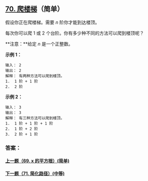 ## [70. 爬楼梯](https://leetcode-cn.com/problems/climbing-stairs/)（简单）

假设你正在爬楼梯。需要 *n* 阶你才能到达楼顶。

每次你可以爬 1 或 2 个台阶。你有多少种不同的方法可以爬到楼顶呢？

**注意：**给定 *n* 是一个正整数。

**示例 1：**

```
输入： 2
输出： 2
解释： 有两种方法可以爬到楼顶。
1.  1 阶 + 1 阶
2.  2 阶
```

**示例 2：**

```
输入： 3
输出： 3
解释： 有三种方法可以爬到楼顶。
1.  1 阶 + 1 阶 + 1 阶
2.  1 阶 + 2 阶
3.  2 阶 + 1 阶
```



### 答案：



#### [上一题（69. x 的平方根）(简单)](https://github.com/sdwwld/leetCode/blob/master/src/main/java/com/wld/java/leetcode/leetCode0069.md)

#### [下一题（71. 简化路径）(中等)](https://github.com/sdwwld/leetCode/blob/master/src/main/java/com/wld/java/leetcode/leetCode0071.md)